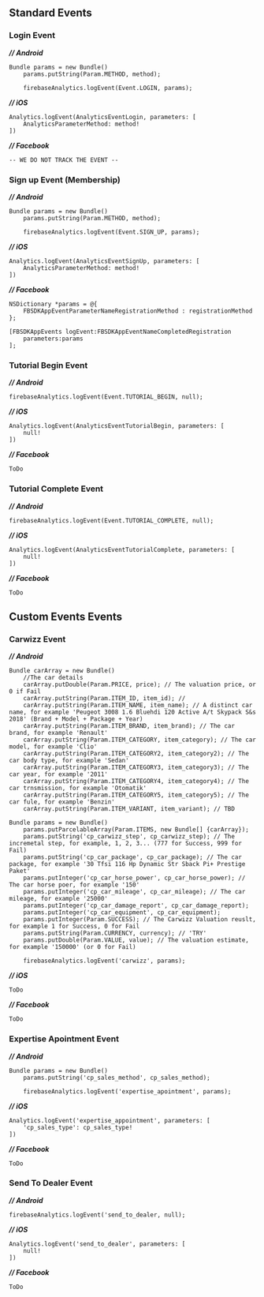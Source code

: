 ## Standard Events

### Login Event

***// Android***
```
Bundle params = new Bundle()
	params.putString(Param.METHOD, method);
	
	firebaseAnalytics.logEvent(Event.LOGIN, params);
```

***// iOS***
```
Analytics.logEvent(AnalyticsEventLogin, parameters: [
	AnalyticsParameterMethod: method!
])
```
	
***// Facebook***
```
-- WE DO NOT TRACK THE EVENT --
```

### Sign up Event (Membership)

***// Android***
```
Bundle params = new Bundle()
	params.putString(Param.METHOD, method);
	
	firebaseAnalytics.logEvent(Event.SIGN_UP, params);
```

***// iOS***
```
Analytics.logEvent(AnalyticsEventSignUp, parameters: [
	AnalyticsParameterMethod: method!
])
```
	
***// Facebook***
```
NSDictionary *params = @{
	FBSDKAppEventParameterNameRegistrationMethod : registrationMethod
};

[FBSDKAppEvents logEvent:FBSDKAppEventNameCompletedRegistration
	parameters:params
];
```

### Tutorial Begin Event

***// Android***
```	
firebaseAnalytics.logEvent(Event.TUTORIAL_BEGIN, null);
```

***// iOS***
```
Analytics.logEvent(AnalyticsEventTutorialBegin, parameters: [
	null!
])
```

***// Facebook***
```
ToDo
```

### Tutorial Complete Event

***// Android***
```
firebaseAnalytics.logEvent(Event.TUTORIAL_COMPLETE, null);
```

***// iOS***
```
Analytics.logEvent(AnalyticsEventTutorialComplete, parameters: [
	null!
])
```

***// Facebook***
```
ToDo
```

## Custom Events Events

### Carwizz Event

***// Android***
```
Bundle carArray = new Bundle()
	//The car details
	carArray.putDouble(Param.PRICE, price); // The valuation price, or 0 if Fail
	carArray.putString(Param.ITEM_ID, item_id); //
	carArray.putString(Param.ITEM_NAME, item_name); // A distinct car name, for example 'Peugeot 3008 1.6 Bluehdi 120 Active A/t Skypack S&s 2018' (Brand + Model + Package + Year)
	carArray.putString(Param.ITEM_BRAND, item_brand); // The car brand, for example 'Renault'
	carArray.putString(Param.ITEM_CATEGORY, item_category); // The car model, for example 'Clio'
	carArray.putString(Param.ITEM_CATEGORY2, item_category2); // The car body type, for example 'Sedan'
	carArray.putString(Param.ITEM_CATEGORY3, item_category3); // The car year, for example '2011'
	carArray.putString(Param.ITEM_CATEGORY4, item_category4); // The car trnsmission, for example 'Otomatik'
	carArray.putString(Param.ITEM_CATEGORY5, item_category5); // The car fule, for example 'Benzin'
	carArray.putString(Param.ITEM_VARIANT, item_variant); // TBD
	
Bundle params = new Bundle()
	params.putParcelableArray(Param.ITEMS, new Bundle[] {carArray});
	params.putString('cp_carwizz_step', cp_carwizz_step); // The incremetal step, for example, 1, 2, 3... (777 for Success, 999 for Fail)
	params.putString('cp_car_package', cp_car_package); // The car package, for example '30 Tfsi 116 Hp Dynamic Str Sback Pi+ Prestige Paket'
	params.putInteger('cp_car_horse_power', cp_car_horse_power); // The car horse poer, for example '150'
	params.putInteger('cp_car_mileage', cp_car_mileage); // The car mileage, for example '25000'
	params.putInteger('cp_car_damage_report', cp_car_damage_report);
	params.putInteger('cp_car_equipment', cp_car_equipment);
	params.putInteger(Param.SUCCESS); // The Carwizz Valuation reuslt, for example 1 for Success, 0 for Fail
	params.putString(Param.CURRENCY, currency); // 'TRY'
	params.putDouble(Param.VALUE, value); // The valuation estimate, for example '150000' (or 0 for Fail)
	
	firebaseAnalytics.logEvent('carwizz', params);
```

***// iOS***
```
ToDo
```
	
***// Facebook***
```
ToDo
```

### Expertise Apointment Event

***// Android***
```
Bundle params = new Bundle()
	params.putString('cp_sales_method', cp_sales_method);
	
	firebaseAnalytics.logEvent('expertise_apointment', params);
```

***// iOS***
```
Analytics.logEvent('expertise_appointment', parameters: [
	'cp_sales_type': cp_sales_type!
])
```
	
***// Facebook***
```
ToDo
```

### Send To Dealer Event

***// Android***
```
firebaseAnalytics.logEvent('send_to_dealer, null);
```

***// iOS***
```
Analytics.logEvent('send_to_dealer', parameters: [
	null!
])
```

***// Facebook***
```
ToDo
```

















































